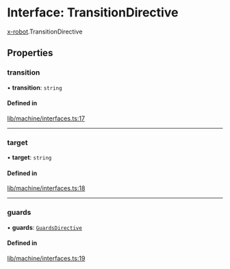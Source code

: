 # Interface: TransitionDirective

[x-robot](../modules/x_robot.md).TransitionDirective

## Properties

### transition

• **transition**: `string`

#### Defined in

[lib/machine/interfaces.ts:17](https://github.com/Masquerade-Circus/x-robot/blob/a0ed060/lib/machine/interfaces.ts#L17)

___

### target

• **target**: `string`

#### Defined in

[lib/machine/interfaces.ts:18](https://github.com/Masquerade-Circus/x-robot/blob/a0ed060/lib/machine/interfaces.ts#L18)

___

### guards

• **guards**: [`GuardsDirective`](x_robot.GuardsDirective.md)

#### Defined in

[lib/machine/interfaces.ts:19](https://github.com/Masquerade-Circus/x-robot/blob/a0ed060/lib/machine/interfaces.ts#L19)
